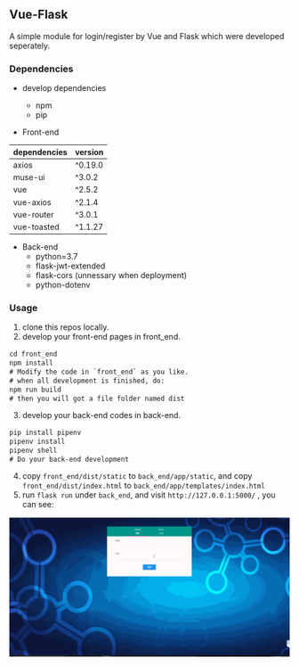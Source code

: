 ## Vue-Flask

A simple module for login/register by Vue and Flask which were developed seperately.

### Dependencies

* develop dependencies
  * npm
  * pip

* Front-end

| dependencies | version |
| ------------ | ------- |
| axios        | ^0.19.0 |
| muse-ui      | ^3.0.2  |
| vue          | ^2.5.2  |
| vue-axios    | ^2.1.4  |
| vue-router   | ^3.0.1  |
| vue-toasted  | ^1.1.27 |

* Back-end
  * python=3.7
  * flask-jwt-extended
  * flask-cors (unnessary when deployment)
  * python-dotenv

### Usage

1. clone this repos locally.
2. develop your front-end pages in front_end.

```shell
cd front_end
npm install
# Modify the code in `front_end` as you like.
# when all development is finished, do:
npm run build
# then you will got a file folder named dist
```

3. develop your back-end codes in back-end.

```shell
pip install pipenv
pipenv install
pipenv shell
# Do your back-end development
```

4. copy `front_end/dist/static` to `back_end/app/static`, and copy `front_end/dist/index.html` to `back_end/app/templates/index.html`
5. run `flask run` under `back_end`, and visit `http://127.0.0.1:5000/` , you can see:

![vue-flask](./login.gif)

